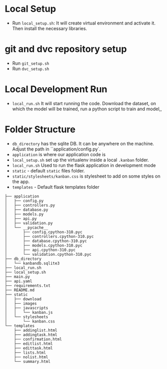 # Local Setup
- Run `local_setup.sh`: It will create virtual environment and activate it. Then install the necessary libraries.

# git and dvc repository setup 
- Run `git_setup.sh`
- Run `dvc_setup.sh`

# Local Development Run
- `local_run.sh` It will start running the code. Download the dataset, on which the model will be trained, run a python script to train and model,,

# Folder Structure

- `db_directory` has the sqlite DB. It can be anywhere on the machine. Adjust the path in ``application/config.py`. 
- `application` is where our application code is
- `local_setup.sh` set up the virtualenv inside a local `.kanban` folder.
- `local_run.sh`  Used to run the flask application in development mode
- `static` - default `static` files folder. 
- `static/stylesheets/kanban.css` is stylesheet to add on some styles on the app.
- `templates` - Default flask templates folder


```
├── application
│   ├── config.py
│   ├── controllers.py
│   ├── database.py
│   ├── models.py
│   ├── api.py
│   ├── validation.py
│   └── __pycache__
│       ├── config.cpython-310.pyc
│       ├── controllers.cpython-310.pyc
│       ├── database.cpython-310.pyc
│       ├── models.cpython-310.pyc
│       ├── api.cpython-310.pyc
│       └── validation.cpython-310.pyc
├── db_directory
│   └── kanbandb.sqlite3
├── local_run.sh
├── local_setup.sh
├── main.py
├── api.yaml
├── requirements.txt
├── README.md
├── static
│   ├── download
│   ├── images    
│   ├── javascripts 
│   │   └── kanban.js
│   └── stylesheets
│       └── kanban.css
└── templates
    ├── addinglist.html
    ├── addingtask.html
    ├── confirmation.html
    ├── editlist.html
    ├── edittask.html
    ├── lists.html
    ├── nolist.html
    └── summary.html
    
```